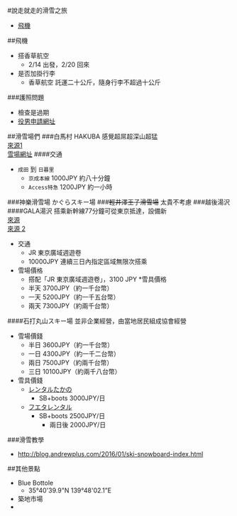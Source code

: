 #說走就走的滑雪之旅
* [飛機](#飛機)

##飛機
* 搭香草航空
	* 2/14 出發，2/20 回來
* 是否加掛行李
	* 香草航空 託運二十公斤，隨身行李不超過十公斤


###護照問題
* 檢查是過期
* [役男申請網址](https://niioa.immigration.gov.tw/NIA_OnlineApply_inter/soldierApply/soldierApplyForm.action)

##滑雪場們
###白馬村 HAKUBA
感覺超屌超深山超猛  
[來源1](http://jeterchen-snowbackpacker.blogspot.tw/2015/06/hakuba.html)  
[雪場網址](http://www.hakuba47.co.jp/)
####交通
* `成田` 到 `日暮里`
	* `京成本線` 1000JPY 約八十分鐘
	* `Access特急` 1200JPY 約一小時
	
###神樂滑雪場 かぐらスキー場
###<del>輕井澤王子滑雪場</del>
太貴不考慮
###越後湯沢
####GALA湯沢
搭乘新幹線77分鐘可從東京抵達，設備新  
[來源](http://blog.andrewplus.com/2014/01/gala-yuzawa-gala.html)  
[來源 2](http://kakakuksk.pixnet.net/blog/post/314434254)

* 交通
	* JR 東京廣域週遊卷
	* 10000JPY 連續三日內指定區域無限次搭乘
* 雪場價格
	* 搭配「JR 東京廣域週遊卷」，3100 JPY
*雪具價格
	* 半天 3700JPY（約一千台幣）
	* 一天 5200JPY（約一千五台幣）
	* 兩天 7300JPY（約兩千台幣）

####石打丸山スキー場
並非企業經營，由當地居民組成協會經營

* 雪場價錢
	* 半日 3600JPY（約一千台幣）
	* 一日 4300JPY（約一千二台幣）
	* 兩日 7500JPY（約兩千台幣）
	* 三日 10100JPY（約兩千八台幣）
* 雪具價錢
	* [レンタルたかの](http://rentaltakano.wix.com/ishiuchi)
		* SB+boots  3000JPY/日
	* [フエタレンタル](http://2nd.geocities.jp/fueda_2000/index.html)
		* SB+boots 2500JPY/日
			* 兩日後 2000JPY/日

###滑雪教學
* http://blog.andrewplus.com/2016/01/ski-snowboard-index.html

##其他景點
* Blue Bottole 
	* 35°40'39.9"N 139°48'02.1”E
* 築地市場
* 

	